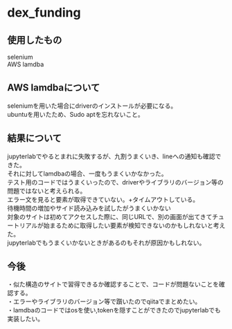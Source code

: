 # dex_funding

## 使用したもの</br>
selenium</br>
AWS lamdba</br>

## AWS lamdbaについて</br>
seleniumを用いた場合にdriverのインストールが必要になる。</br>
ubuntuを用いたため、Sudo aptを忘れないこと。</br>

## 結果について</br>
jupyterlabでやるとまれに失敗するが、九割うまくいき、lineへの通知も確認できた。</br>
それに対してlamdbaの場合、一度もうまくいかなかった。</br>
テスト用のコードではうまくいったので、driverやライブラリのバージョン等の問題ではないと考えられる。</br>
エラー文を見ると要素が取得できていない。+タイムアウトしている。</br>
待機時間の増加やサイド読み込みを試したがうまくいかない</br>
対象のサイトは初めてアクセスした際に、同じURLで、別の画面が出てきてチュートリアルが始まるために取得したい要素が検知できないのかもしれないと考えた。</br>
jupyterlabでもうまくいかないときがあるのもそれが原因かもしれない。</br>

## 今後</br>
・似た構造のサイトで習得できるか確認することで、コードが問題ないことを確認する。</br>
・エラーやライブラリのバージョン等で躓いたのでqiitaでまとめたい。</br>
・lamdbaのコードではosを使い,tokenを隠すことができたのでjupyterlabでも実装したい。</br>
